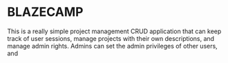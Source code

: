# BLAZECAMP

This is a really simple project management CRUD application that can keep track of user sessions, manage projects with their own descriptions, and manage admin rights.
Admins can set the admin privileges of other users, and 
